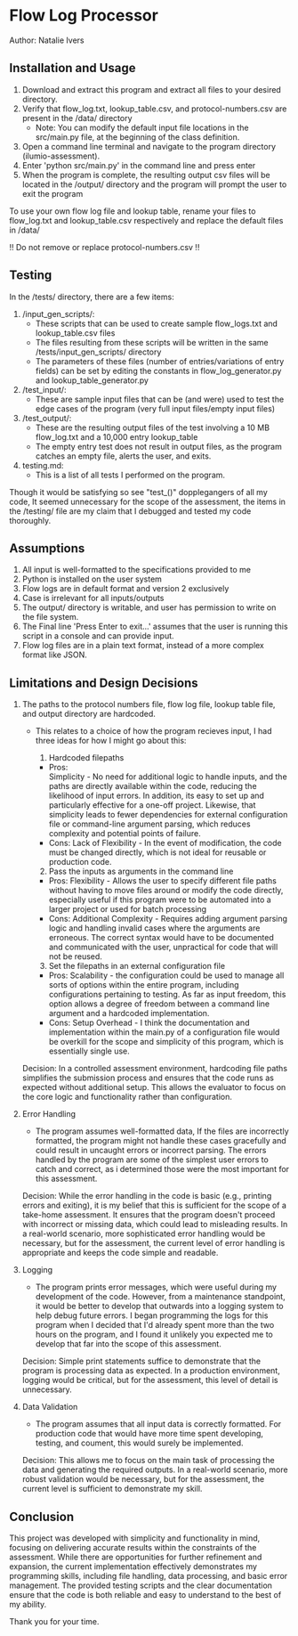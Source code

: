 # Flow Log Processor
Author: Natalie Ivers


## Installation and Usage

1. Download and extract this program and extract all files to your desired directory.
2. Verify that flow_log.txt, lookup_table.csv, and protocol-numbers.csv are present in the /data/ directory
    - Note: You can modify the default input file locations in the src/main.py file, at the beginning of the class definition.
3. Open a command line terminal and navigate to the program directory (ilumio-assessment).
4. Enter 'python src/main.py' in the command line and press enter
5. When the program is complete, the resulting output csv files will be located in the /output/ directory
   and the program will prompt the user to exit the program

To use your own flow log file and lookup table, rename your files to flow_log.txt and lookup_table.csv respectively
and replace the default files in /data/

!! Do not remove or replace protocol-numbers.csv !!


## Testing

In the /tests/ directory, there are a few items:
1. /input_gen_scripts/:
    - These scripts that can be used to create sample flow_logs.txt and lookup_table.csv files
    - The files resulting from these scripts will be written in the same /tests/input_gen_scripts/ directory
    - The parameters of these files (number of entries/variations of entry fields) can be set by editing the
      constants in flow_log_generator.py and lookup_table_generator.py
2. /test_input/:
    - These are sample input files that can be (and were) used to test the edge cases of the program
      (very full input files/empty input files)
3. /test_output/:
    - These are the resulting output files of the test involving a 10 MB flow_log.txt and a 10,000 entry lookup_table
    - The empty entry test does not result in output files, as the program catches an empty file, alerts the user,
      and exits.
4. testing.md: 
    - This is a list of all tests I performed on the program.

Though it would be satisfying so see "test_<function>()" dopplegangers of all my code, It seemed unnecessary for the
scope of the assessment, the items in the /testing/ file are my claim that I debugged and tested my code thoroughly.


## Assumptions

1. All input is well-formatted to the specifications provided to me
2. Python is installed on the user system
3. Flow logs are in default format and version 2 exclusively
4. Case is irrelevant for all inputs/outputs
5. The output/ directory is writable, and user has permission to write on the file system.
6. The Final line 'Press Enter to exit...' assumes that the user is running this script in a console and can provide
   input.
7. Flow log files are in a plain text format, instead of a more complex format like JSON.


## Limitations and Design Decisions


1. The paths to the protocol numbers file, flow log file, lookup table file, and output directory are hardcoded.
    
    - This relates to a choice of how the program recieves input, I had three ideas for how I might go about this: 
      
      1. Hardcoded filepaths

        - Pros:        
            Simplicity - No need for additional logic to handle inputs, and the paths are directly available
            within the code, reducing the likelihood of input errors. In addition, its easy to set up and particularly effective for a one-off project. Likewise, that simplicity leads to fewer dependencies for external configuration file or command-line argument parsing, which reduces complexity and potential points of failure.
        - Cons:
            Lack of Flexibility - In the event of modification, the code must be changed directly, which is not ideal for reusable or production code.
      2. Pass the inputs as arguments in the command line

        - Pros:
            Flexibility - Allows the user to specify different file paths without having to move files around or modify the code directly, especially useful if this program were to be automated into a larger project or used for batch processing
        - Cons: 
            Additional Complexity - Requires adding argument parsing logic and handling invalid cases where the arguments are erroneous. The correct syntax would have to be documented and communicated with the user, unpractical for code that will not be reused.
      3. Set the filepaths in an external configuration file

        - Pros: 
            Scalability - the configuration could be used to manage all sorts of options within the entire program, including configurations pertaining to testing. As far as input freedom, this option allows a degree of freedom between a command line argument and a hardcoded implementation.
        - Cons:
            Setup Overhead - I think the documentation and implementation within the main.py of a configuration file
            would be overkill for the scope and simplicity of this program, which is essentially single use. 

    Decision: In a controlled assessment environment, hardcoding file paths simplifies the submission process and ensures that the code runs as expected without additional setup. This allows the evaluator to focus on the core logic and functionality rather than configuration.
2. Error Handling
    
    - The program assumes well-formatted data, If the files are incorrectly formatted, the program might not handle these cases gracefully and could result in uncaught errors or incorrect parsing. The errors handled by the program are some of the simplest user errors to catch and correct, as i determined those were the most important
    for this assessment.

    Decision: While the error handling in the code is basic (e.g., printing errors and exiting), it is my belief that this is sufficient for the scope of a take-home assessment. It ensures that the program doesn't proceed with incorrect or missing data, which could lead to misleading results. In a real-world scenario, more sophisticated error handling would be necessary, but for the assessment, the current level of error handling is appropriate and keeps the code simple and readable.
3. Logging
    - The program prints error messages, which were useful during my development of the code. However, from a maintenance standpoint, it would be better to develop that outwards into a logging system to help debug future
    errors. I began programming the logs for this program when I decided that I'd already spent more than the two hours on the program, and I found it unlikely you expected me to develop that far into the scope of this assessment. 

    Decision: Simple print statements suffice to demonstrate that the program is processing data as expected. In a production environment, logging would be critical, but for the assessment, this level of detail is unnecessary.
4. Data Validation
    - The program assumes that all input data is correctly formatted. For production code that would have more time
    spent developing, testing, and coument, this would surely be implemented. 

    Decision: This allows me to focus on the main task of processing the data and generating the required outputs. In a real-world scenario, more robust validation would be necessary, but for the assessment, the current level is sufficient to demonstrate my skill.


## Conclusion

This project was developed with simplicity and functionality in mind, focusing on delivering accurate results within the constraints of the assessment. While there are opportunities for further refinement and expansion, the current implementation effectively demonstrates my programming skills, including file handling, data processing, and basic error management. The provided testing scripts and the clear documentation ensure that the code is both reliable and easy to understand to the best of my ability.

Thank you for your time.